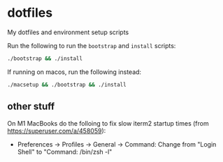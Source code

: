 # dotfiles

My dotfiles and environment setup scripts

Run the following to run the `bootstrap` and `install` scripts:

```bash
./bootstrap && ./install
```

If running on macos, run the following instead:

```bash
./macsetup && ./bootstrap && ./install
```

## other stuff

On M1 MacBooks do the folloing to fix slow iterm2 startup times (from https://superuser.com/a/458059):

- Preferences → Profiles → General → Command: Change from "Login Shell" to "Command: /bin/zsh -l"
